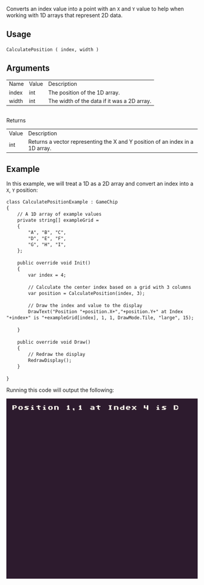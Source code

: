 Converts an index value into a point with an `X` and `Y` value to help when working with 1D arrays that represent 2D data.

## Usage

`CalculatePosition ( index, width )`

## Arguments

<table>
  <tr>
    <td>Name</td>
    <td>Value</td>
    <td>Description</td>
  </tr>
  <tr>
    <td>index</td>
    <td>int</td>
    <td>The position of the 1D array.</td>
  </tr>
  <tr>
    <td>width</td>
    <td>int</td>
    <td>The width of the data if it was a 2D array.</td>
  </tr>
</table>


## 
Returns

<table>
  <tr>
    <td>Value</td>
    <td>Description</td>
  </tr>
  <tr>
    <td>int</td>
    <td>Returns a vector representing the X and Y position of an index in a 1D array.</td>
  </tr>
</table>


## Example

In this example, we will treat a 1D as a 2D array and convert an index into a `X`, `Y` position:

    class CalculatePositionExample : GameChip
    {
        // A 1D array of example values
        private string[] exampleGrid =
        {
            "A", "B", "C",
            "D", "E", "F",
            "G", "H", "I",
        };

        public override void Init()
        {
            var index = 4;

            // Calculate the center index based on a grid with 3 columns
            var position = CalculatePosition(index, 3);

            // Draw the index and value to the display
            DrawText("Position "+position.X+","+position.Y+" at Index "+index+" is "+exampleGrid[index], 1, 1, DrawMode.Tile, "large", 15);

        }

        public override void Draw()
        {
            // Redraw the display
            RedrawDisplay();
        }

    }

Running this code will output the following:

![image alt text](images/CalculatePositionOutput_image_0.png)


